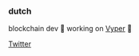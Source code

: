 ### dutch

blockchain dev 🦀 working on [Vyper](https://github.com/vyper-protocol) 🐍

[Twitter](https://twitter.com/vanderlinde____)
